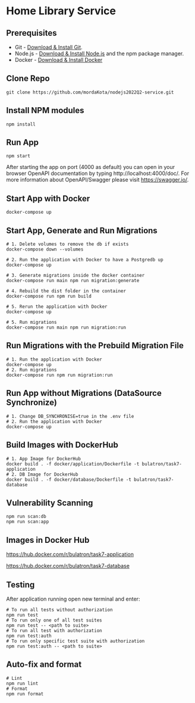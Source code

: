 # Home Library Service

## Prerequisites

- Git - [Download & Install Git](https://git-scm.com/downloads).
- Node.js - [Download & Install Node.js](https://nodejs.org/en/download/) and the npm package manager.
- Docker - [Download & Install Docker](https://www.docker.com/get-started/)
## Clone Repo

```
git clone https://github.com/mordaKota/nodejs2022Q2-service.git
```

## Install NPM modules

```
npm install
```

## Run App

```
npm start
```

After starting the app on port (4000 as default) you can open
in your browser OpenAPI documentation by typing http://localhost:4000/doc/.
For more information about OpenAPI/Swagger please visit https://swagger.io/.

## Start App with Docker
```
docker-compose up
```

## Start App, Generate and Run Migrations
```shell
# 1. Delete volumes to remove the db if exists
docker-compose down --volumes

# 2. Run the application with Docker to have a Postgredb up
docker-compose up

# 3. Generate migrations inside the docker container
docker-compose run main npm run migration:generate

# 4. Rebuild the dist folder in the container
docker-compose run npm run build

# 5. Rerun the application with Docker
docker-compose up

# 5. Run migrations
docker-compose run main npm run migration:run
```
## Run Migrations with the Prebuild Migration File

```shell
# 1. Run the application with Docker
docker-compose up
# 2. Run migrations
docker-compose run npm run migration:run
```

## Run App without Migrations (DataSource Synchronize)

```shell
# 1. Change DB_SYNCHRONISE=true in the .env file
# 2. Run the application with Docker
docker-compose up
```

## Build Images with DockerHub

```shell
# 1. App Image for DockerHub
docker build . -f docker/application/Dockerfile -t bulatron/task7-application
# 2. DB Image for DockerHub
docker build . -f docker/database/Dockerfile -t bulatron/task7-database
```

## Vulnerability Scanning
```shell
npm run scan:db
npm run scan:app
```

## Images in Docker Hub
https://hub.docker.com/r/bulatron/task7-application

https://hub.docker.com/r/bulatron/task7-database

## Testing

After application running open new terminal and enter:

```shell
# To run all tests without authorization
npm run test
# To run only one of all test suites
npm run test -- <path to suite>
# To run all test with authorization
npm run test:auth
# To run only specific test suite with authorization
npm run test:auth -- <path to suite>
```

## Auto-fix and format

```shell
# Lint
npm run lint
# Format
npm run format
```
